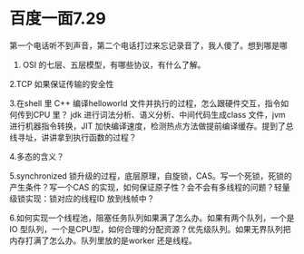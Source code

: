 # 百度一面7.29

第一个电话听不到声音，第二个电话打过来忘记录音了，我人傻了。想到哪是哪

1. OSI 的七层、五层模型，有哪些协议，有什么了解。

2.TCP 如果保证传输的安全性

3.在shell 里 C++ 编译helloworld 文件并执行的过程，怎么跟硬件交互，指令如何传到CPU 里？ jdk 进行词法分析、语义分析、中间代码生成class 文件，jvm 进行机器指令转换，JIT 加快编译速度，检测热点方法做提前编译缓存。提到了总线寻址，讲讲拿到执行函数的过程？

4.多态的含义？

5.synchronized 锁升级的过程，底层原理，自旋锁，CAS。写一个死锁，死锁的产生条件？写一个CAS 的实现，如何保证原子性？会不会有多线程的问题？轻量级锁实现：锁对应的线程ID 放到栈帧中？

6.如何实现一个线程池，阻塞任务队列如果满了怎么办。如果有两个队列，一个是IO 型队列，一个是CPU型，如何合理的分配资源？优先级队列。如果无界队列把内存打满了怎么办。队列里放的是worker 还是线程。